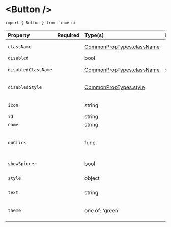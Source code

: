 \<Button />
=====================
`import { Button } from 'ihme-ui'`


Property | Required | Type(s) | Defaults | Description
:---    |:---      |:---     |:---      |:---       
`className` |  | [CommonPropTypes.className](https://github.com/ihmeuw/ihme-ui/blob/master/src/utils/props.js#L11) |  | className applied to button
`disabled` |  | bool |  | set button as disabled
`disabledClassName` |  | [CommonPropTypes.className](https://github.com/ihmeuw/ihme-ui/blob/master/src/utils/props.js#L11) | styles.disabled | className applied to button when disabled
`disabledStyle` |  | [CommonPropTypes.style](https://github.com/ihmeuw/ihme-ui/blob/master/src/utils/props.js#L16) |  | inline styles to apply to outermost svg element when disabled
`icon` |  | string |  | path to image to render within button tag
`id` |  | string |  | id value for button
`name` |  | string |  | [name of button](https://www.w3.org/TR/2011/WD-html5-20110525/association-of-controls-and-forms.html#attr-fe-name)
`onClick` |  | func |  | executed on click;<br />signature: function(SyntheticEvent) {...}
`showSpinner` |  | bool |  | display a loading indicator
`style` |  | object |  | inline styles to apply to button
`text` |  | string |  | text to render within button tag
`theme` |  | one of: 'green' |  | color scheme of component (see button.css)

